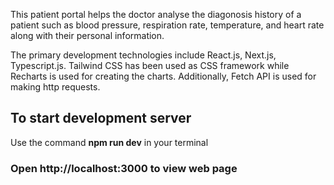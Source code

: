 This patient portal helps the doctor analyse the diagonosis history of a patient such as blood pressure, respiration rate, temperature, and heart rate along with their personal information.

The primary development technologies include React.js, Next.js, Typescript.js. Tailwind CSS has been used as CSS framework while Recharts is used for creating the charts. Additionally, Fetch API is used for making http requests.

## To start development server

Use the command **npm run dev** in your terminal

### Open http://localhost:3000 to view web page

